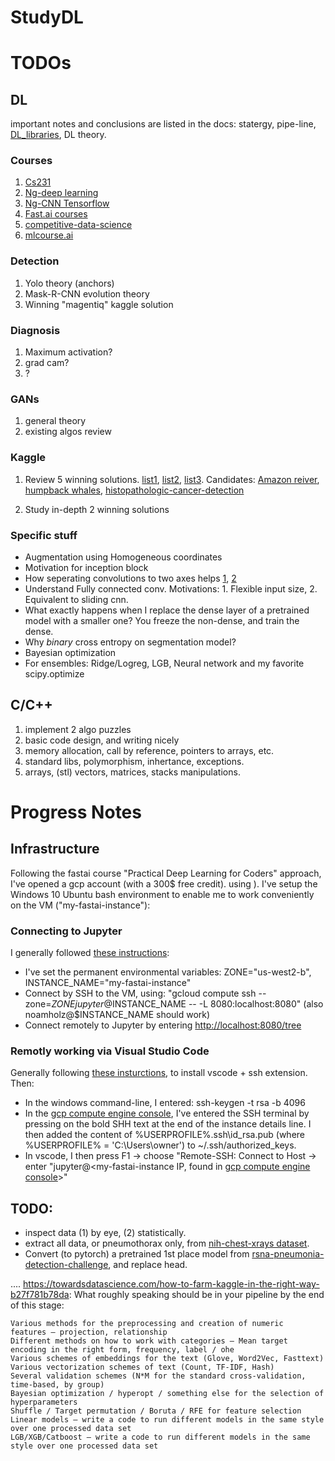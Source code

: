# StudyDL

# TODOs
## DL
important notes and conclusions are listed in the docs:
statergy, pipe-line, [DL_libraries](https://docs.google.com/document/d/1Yz1N2-pMnlBIWhfqrXvtjNOEpICcJ_Z8-tgulvlFoqY/edit?usp=sharing), DL theory.

### Courses
1. [Cs231]()
1. [Ng-deep learning](https://www.coursera.org/specializations/deep-learning)
1. [Ng-CNN Tensorflow](https://www.coursera.org/learn/convolutional-neural-networks-tensorflow)
1. [Fast.ai courses](https://www.fast.ai/)
1. [competitive-data-science](https://www.coursera.org/learn/competitive-data-science)
1. [mlcourse.ai](https://mlcourse.ai/)

### Detection
1. Yolo theory (anchors)
1. Mask-R-CNN evolution theory
1. Winning "magentiq" kaggle solution
### Diagnosis
1. Maximum activation?
1. grad cam?
1. ?
### GANs
1. general theory
1. existing algos review
### Kaggle
1. Review 5 winning solutions. [list1](http://ndres.me/kaggle-past-solutions/), [list2](https://www.kaggle.com/sudalairajkumar/winning-solutions-of-kaggle-competitions), [list3](http://www.chioka.in/kaggle-competition-solutions/). Candidates: [Amazon reiver](https://www.kaggle.com/c/planet-understanding-the-amazon-from-space/data), [humpback whales](https://www.kaggle.com/c/humpback-whale-identification), [histopathologic-cancer-detection](https://www.kaggle.com/c/histopathologic-cancer-detection)

1. Study in-depth 2 winning solutions

### Specific stuff
* Augmentation using Homogeneous coordinates
* Motivation for inception block
* How seperating convolutions to two axes helps [1](http://www.songho.ca/dsp/convolution/convolution2d_separable.html), [2](https://towardsdatascience.com/a-basic-introduction-to-separable-convolutions-b99ec3102728)
* Understand Fully connected conv. Motivations: 1. Flexible input size, 2. Equivalent to sliding cnn.
* What exactly happens when I replace the dense layer of a pretrained model with a smaller one? You freeze the non-dense, and train the dense.
* Why *binary* cross entropy on segmentation model?
* Bayesian optimization
* For ensembles: Ridge/Logreg, LGB, Neural network and my favorite scipy.optimize
## C/C++
1. implement 2 algo puzzles
1. basic code design, and writing nicely
1. memory allocation, call by reference, pointers to arrays, etc.
1. standard libs, polymorphism, inhertance, exceptions.
1. arrays, (stl) vectors, matrices, stacks manipulations.

# Progress Notes
## Infrastructure
Following the fastai course "Practical Deep Learning for Coders" approach, I've opened a gcp account (with a 300$ free credit).
using ). I've setup the Windows 10 Ubuntu bash environment to enable me to work conveniently on the VM ("my-fastai-instance"):
### Connecting to Jupyter
I generally followed [these instructions](https://course.fast.ai/start_gcp.html):
* I've set the permanent environmental variables: ZONE="us-west2-b", INSTANCE_NAME="my-fastai-instance"
* Connect by SSH to the VM, using: "gcloud compute ssh --zone=$ZONE jupyter@$INSTANCE_NAME -- -L 8080:localhost:8080" (also noamholz@$INSTANCE_NAME should work)
* Connect remotely to Jupyter by entering [http://localhost:8080/tree](http://localhost:8080/tree)
### Remotly working via Visual Studio Code 
Generally following [these insturctions](https://code.visualstudio.com/docs/remote/ssh), to install vscode + ssh extension.
Then:
* In the windows command-line, I entered: ssh-keygen -t rsa -b 4096
* In the [gcp compute engine console](https://console.cloud.google.com/compute?project=fastai-course-4783), I've entered the SSH terminal by pressing on the bold SHH text at the end of the instance details line. I then added the content of %USERPROFILE%\.ssh\id_rsa.pub (where %USERPROFILE% = 'C:\Users\owner') to ~/.ssh/authorized_keys.
* In vscode, I then press F1 -> choose "Remote-SSH: Connect to Host -> enter "jupyter@<my-fastai-instance IP, found in [gcp compute engine console](https://console.cloud.google.com/compute?project=fastai-course-4783)>"
## TODO:
* inspect data (1) by eye, (2) statistically.
* extract all data, or pneumothorax only, from [nih-chest-xrays dataset](https://www.kaggle.com/nih-chest-xrays/data).
* Convert (to pytorch) a pretrained 1st place model from [rsna-pneumonia-detection-challenge](https://github.com/i-pan/kaggle-rsna18), and replace head.

 
....
https://towardsdatascience.com/how-to-farm-kaggle-in-the-right-way-b27f781b78da:
What roughly speaking should be in your pipeline by the end of this stage:

    Various methods for the preprocessing and creation of numeric features — projection, relationship
    Different methods on how to work with categories — Mean target encoding in the right form, frequency, label / ohe
    Various schemes of embeddings for the text (Glove, Word2Vec, Fasttext)
    Various vectorization schemes of text (Count, TF-IDF, Hash)
    Several validation schemes (N*M for the standard cross-validation, time-based, by group)
    Bayesian optimization / hyperopt / something else for the selection of hyperparameters
    Shuffle / Target permutation / Boruta / RFE for feature selection
    Linear models — write a code to run different models in the same style over one processed data set
    LGB/XGB/Catboost — write a code to run different models in the same style over one processed data set
